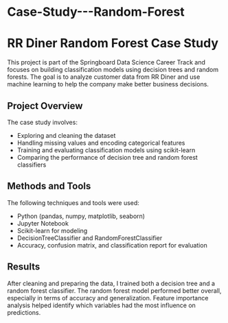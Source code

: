 # Case-Study---Random-Forest
# RR Diner Random Forest Case Study

This project is part of the Springboard Data Science Career Track and focuses on building classification models using decision trees and random forests. The goal is to analyze customer data from RR Diner and use machine learning to help the company make better business decisions.

## Project Overview

The case study involves:

- Exploring and cleaning the dataset
- Handling missing values and encoding categorical features
- Training and evaluating classification models using scikit-learn
- Comparing the performance of decision tree and random forest classifiers

## Methods and Tools

The following techniques and tools were used:

- Python (pandas, numpy, matplotlib, seaborn)
- Jupyter Notebook
- Scikit-learn for modeling
- DecisionTreeClassifier and RandomForestClassifier
- Accuracy, confusion matrix, and classification report for evaluation

## Results

After cleaning and preparing the data, I trained both a decision tree and a random forest classifier. The random forest model performed better overall, especially in terms of accuracy and generalization. Feature importance analysis helped identify which variables had the most influence on predictions.

